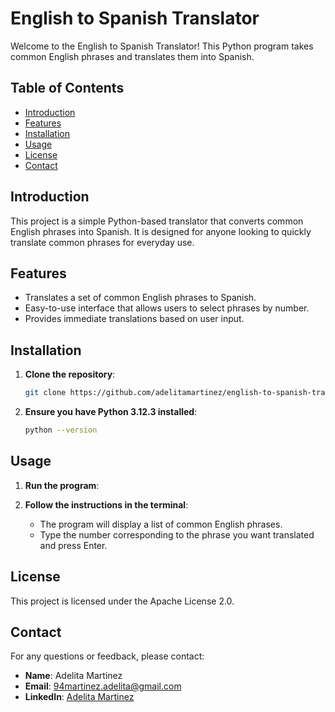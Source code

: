 # English to Spanish Translator

Welcome to the English to Spanish Translator! This Python program takes common English phrases and translates them into Spanish.

## Table of Contents

- [Introduction](#introduction)
- [Features](#features)
- [Installation](#installation)
- [Usage](#usage)
- [License](#license)
- [Contact](#contact)

## Introduction

This project is a simple Python-based translator that converts common English phrases into Spanish. It is designed for anyone looking to quickly translate common phrases for everyday use.

## Features

- Translates a set of common English phrases to Spanish.
- Easy-to-use interface that allows users to select phrases by number.
- Provides immediate translations based on user input.

## Installation

1. **Clone the repository**:
    ```sh
    git clone https://github.com/adelitamartinez/english-to-spanish-translator.git
    ```
2. **Ensure you have Python 3.12.3 installed**:
    ```sh
    python --version
    ```

## Usage

1. **Run the program**:
    
2. **Follow the instructions in the terminal**:
    - The program will display a list of common English phrases.
    - Type the number corresponding to the phrase you want translated and press Enter.

## License

This project is licensed under the Apache License 2.0.

## Contact

For any questions or feedback, please contact:

- **Name**: Adelita Martinez
- **Email**: 94martinez.adelita@gmail.com
- **LinkedIn**: [Adelita Martinez](https://www.linkedin.com/in/adelitamartinez/)
